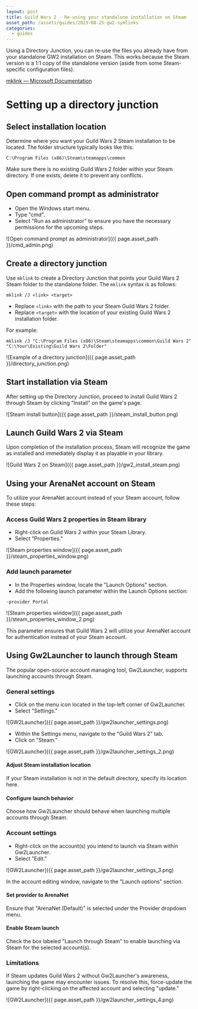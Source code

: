 ```yaml
---
layout: post
title: Guild Wars 2 - Re-using your standalone installation on Steam
asset_path: /assets/guides/2023-08-25-gw2-symlinks
categories: 
  - guides
---
```


Using a Directory Junction, you can re-use the files you already have from your standalone GW2 installation on Steam. This works because the Steam version is a 1:1 copy of the standalone version (aside from some Steam-specific configuration files).

[mklink — Microsoft Documentation](https://learn.microsoft.com/en-us/windows-server/administration/windows-commands/mklink)

# Setting up a directory junction

## Select installation location

Determine where you want your Guild Wars 2 Steam installation to be located. The folder structure typically looks like this:

```text
C:\Program Files (x86)\Steam\steamapps\common
```

Make sure there is no existing Guild Wars 2 folder within your Steam directory. If one exists, delete it to prevent any conflicts.

## Open command prompt as administrator

- Open the Windows start menu.
- Type "cmd".
- Select "Run as administrator" to ensure you have the necessary permissions for the upcoming steps.

![Open command prompt as administrator]({{ page.asset_path }}/cmd_admin.png)

## Create a directory junction

Use `mklink` to create a Directory Junction that points your Guild Wars 2 Steam folder to the standalone folder. The `mklink` syntax is as follows:

```text
mklink /J <link> <target>
```

- Replace `<link>` with the path to your Steam Guild Wars 2 folder.
- Replace `<target>` with the location of your existing Guild Wars 2 installation folder.

For example:

```text
mklink /J "C:\Program Files (x86)\Steam\steamapps\common\Guild Wars 2" "C:\Your\Existing\Guild Wars 2\Folder"
```

![Example of a directory junction]({{ page.asset_path }}/directory_junction.png)

## Start installation via Steam

After setting up the Directory Junction, proceed to install Guild Wars 2 through Steam by clicking "Install" on the game's page.

![Steam install button]({{ page.asset_path }}/steam_install_button.png)

## Launch Guild Wars 2 via Steam

Upon completion of the installation process, Steam will recognize the game as installed and immediately display it as playable in your library.

![Guild Wars 2 on Steam]({{ page.asset_path }}/gw2_install_steam.png)

## Using your ArenaNet account on Steam

To utilize your ArenaNet account instead of your Steam account, follow these steps:

### Access Guild Wars 2 properties in Steam library

- Right-click on Guild Wars 2 within your Steam Library.
- Select "Properties."

![Steam properties window]({{ page.asset_path }}/steam_properties_window.png)

### Add launch parameter

- In the Properties window, locate the "Launch Options" section.
- Add the following launch parameter within the Launch Options section:

```text
-provider Portal
```

![Steam properties window]({{ page.asset_path }}/steam_properties_window_2.png)

This parameter ensures that Guild Wars 2 will utilize your ArenaNet account for authentication instead of your Steam account.

## Using Gw2Launcher to launch through Steam

The popular open-source account managing tool, Gw2Launcher, supports launching accounts through Steam.

### General settings

- Click on the menu icon located in the top-left corner of Gw2Launcher.
- Select "Settings."

![GW2Launcher]({{ page.asset_path }}/gw2launcher_settings.png)

- Within the Settings menu, navigate to the "Guild Wars 2" tab.
- Click on "Steam."

![GW2Launcher]({{ page.asset_path }}/gw2launcher_settings_2.png)

#### Adjust Steam installation location

If your Steam installation is not in the default directory, specify its location here.

#### Configure launch behavior

Choose how Gw2Launcher should behave when launching multiple accounts through Steam.

### Account settings

- Right-click on the account(s) you intend to launch via Steam within Gw2Launcher.
- Select "Edit."

![GW2Launcher]({{ page.asset_path }}/gw2launcher_settings_3.png)

In the account editing window, navigate to the "Launch options" section.

#### Set provider to ArenaNet

Ensure that "ArenaNet (Default)" is selected under the Provider dropdown menu.

#### Enable Steam launch

Check the box labeled "Launch through Steam" to enable launching via Steam for the selected account(s).

### Limitations

If Steam updates Guild Wars 2 without Gw2Launcher's awareness, launching the game may encounter issues. To resolve this, force-update the game by right-clicking on the affected account and selecting "update."

![GW2Launcher]({{ page.asset_path }}/gw2launcher_settings_4.png)
